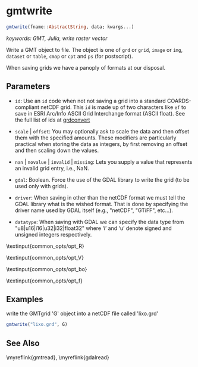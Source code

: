 # gmtwrite

```julia
gmtwrite(fname::AbstractString, data; kwargs...)
```

*keywords: GMT, Julia, write raster vector*

Write a GMT object to file. The object is one of `grd` or `grid`, `image` or `img`,
`dataset` or `table`, `cmap` or `cpt` and `ps` (for postscript).

When saving grids we have a panoply of formats at our disposal.

Parameters
----------

- `id`: Use an `id` code when not not saving a grid into a standard COARDS-compliant netCDF grid. This `id`
  is made up of two characters like ``ef`` to save in ESRI Arc/Info ASCII Grid Interchange format (ASCII float).
  See the full list of ids at [grdconvert](https://docs.generic-mapping-tools.org/latest/grdconvert.html#format-identifier)

- `scale` | `offset`: You may optionally ask to scale the data and then offset them with the specified amounts.
  These modifiers are particularly practical when storing the data as integers, by first removing an offset
  and then scaling down the values.

- `nan` | `novalue` | `invalid` | `missing`: Lets you supply a value that represents an invalid grid entry, i.e., NaN.

- `gdal`: Boolean. Force the use of the GDAL library to write the grid (to be used only with grids).

- `driver`: When saving in other than the netCDF format we must tell the GDAL library what is the wished format.
  That is done by specifying the driver name used by GDAL itself (e.g., "netCDF", "GTiFF", etc...).

- `datatype`: When saving with GDAL we can specify the data type from "u8|u16|i16|u32|i32|float32" where ‘i’ and ‘u’ denote
  signed and unsigned integers respectively.

\textinput{common_opts/opt_R}

\textinput{common_opts/opt_V}

\textinput{common_opts/opt_bo}

\textinput{common_opts/opt_f}

Examples
--------

write the GMTgrid 'G' object into a netCDF file called 'lixo.grd'

```julia
gmtwrite("lixo.grd", G)
```

See Also
--------

\myreflink{gmtread}, \myreflink{gdalread}